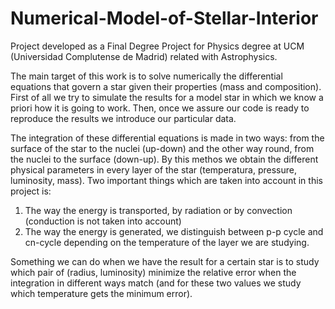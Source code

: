 # Numerical-Model-of-Stellar-Interior
Project developed as a Final Degree Project for Physics degree at UCM (Universidad Complutense de Madrid) related with Astrophysics.

The main target of this work is to solve numerically the differential equations that govern a star given their properties (mass and composition). First of all we try to simulate the results for a model star in which we know a priori how it is going to work. Then, once we assure our code is ready to reproduce the results we introduce our particular data.

The integration of these differential equations is made in two ways: from the surface of the star to the nuclei (up-down) and the other way round, from the nuclei to the surface (down-up). By this methos we obtain the different physical parameters in every layer of the star (temperatura, pressure, luminosity, mass). Two important things which are taken into account in this project is: 

1) The way the energy is transported, by radiation or by convection (conduction is not taken into account)
2) The way the energy is generated, we distinguish between p-p cycle and cn-cycle depending on the temperature of the layer we are studying.

Something we can do when we have the result for a certain star is to study which pair of (radius, luminosity) minimize the relative error when the integration in different ways match (and for these two values we study which temperature gets the minimum error).
